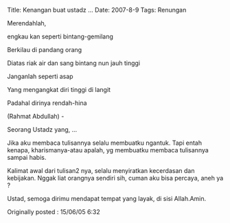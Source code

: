 Title: Kenangan buat ustadz ...
Date: 2007-8-9
Tags: Renungan

Merendahlah,

engkau kan seperti bintang-gemilang

Berkilau di pandang orang

Diatas riak air dan sang bintang nun jauh tinggi

Janganlah seperti asap

Yang mengangkat diri tinggi di langit

Padahal dirinya rendah-hina




(Rahmat Abdullah) -


Seorang Ustadz yang, ...

Jika aku membaca tulisannya selalu membuatku ngantuk. Tapi entah kenapa, kharismanya-atau apalah, yg membuatku membaca tulisannya sampai habis.

Kalimat awal dari tulisan2 nya, selalu menyiratkan kecerdasan dan kebijakan. Nggak liat orangnya sendiri sih, cuman aku bisa percaya, aneh ya ?



Ustad, semoga dirimu mendapat tempat yang layak, di sisi Allah.Amin.




Originally posted : 15/06/05 6:32